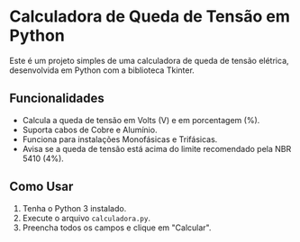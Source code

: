 # Calculadora de Queda de Tensão em Python

Este é um projeto simples de uma calculadora de queda de tensão elétrica, desenvolvida em Python com a biblioteca Tkinter.

## Funcionalidades

- Calcula a queda de tensão em Volts (V) e em porcentagem (%).
- Suporta cabos de Cobre e Alumínio.
- Funciona para instalações Monofásicas e Trifásicas.
- Avisa se a queda de tensão está acima do limite recomendado pela NBR 5410 (4%).

## Como Usar

1.  Tenha o Python 3 instalado.
2.  Execute o arquivo `calculadora.py`.
3.  Preencha todos os campos e clique em "Calcular".
